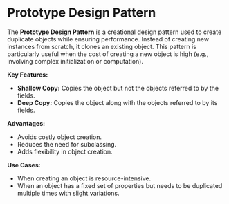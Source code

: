 # Prototype Design Pattern
The **Prototype Design Pattern** is a creational design pattern used to create duplicate objects while ensuring performance. Instead of creating new instances from scratch, it clones an existing object. This pattern is particularly useful when the cost of creating a new object is high (e.g., involving complex initialization or computation).

**Key Features:**

- **Shallow Copy:** Copies the object but not the objects referred to by the fields.
- **Deep Copy:** Copies the object along with the objects referred to by its fields.

**Advantages:**
- Avoids costly object creation.
- Reduces the need for subclassing.
- Adds flexibility in object creation.

**Use Cases:**
- When creating an object is resource-intensive.
- When an object has a fixed set of properties but needs to be duplicated multiple times with slight variations.

